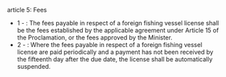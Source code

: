 article 5: Fees

<ul>
			<li>1 - : The fees payable in respect of a foreign fishing vessel license shall be the fees established by the applicable agreement under Article 15 of the Proclamation, or the fees approved by the Minister.<ul>
			</ul></li>			<li>2 - : Where the fees payable in respect of a foreign fishing vessel license are paid periodically and a payment has not been received by the fifteenth day after the due date, the license shall be automatically suspended.<ul>
			</ul></li></ul>